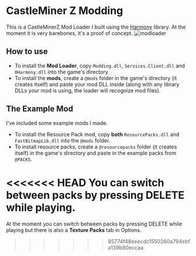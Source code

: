 # CastleMiner Z Modding
This is a CastleMinerZ Mod Loader I built using the [Harmony](https://github.com/pardeike/Harmony) library. At the moment it is very barebones, it's a proof of concept.
![modloader](https://github.com/TominoCZ/CMZMods/assets/24359011/00f0e890-1552-47b4-af55-133166741912)

## How to use
- To install the **Mod Loader**, copy ``Modding.dll``, ``Services.Client.dll`` and ``0Harmony.dll`` into the game's directory.
- To install the **mods**, create a ``@mods`` folder in the game's directory (it creates itself) and paste your mod DLL inside (along with any library DLLs your mod is using, the loader will recognize mod files).

## The Example Mod
I've included some example mods I made.
- To install the Resource Pack mod, copy __both__ ``ResourcePacks.dll`` and ``FastBitmapLib.dll`` into the ``@mods`` folder.
- To install resource packs, create a ``@resourcepacks`` folder (it creates itself) in the game's directory and paste in the example packs from ``@PACKS``.

<<<<<<< HEAD
You can switch between packs by pressing DELETE while playing.
=======
At the moment you can switch between packs by pressing DELETE while playing but there is also a **Texture Packs** tab in Options.
>>>>>>> 85774f48eeecdc1550260a794ebfa139b80eccaa
